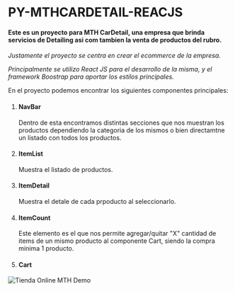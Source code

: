 #  PY-MTHCARDETAIL-REACJS

#### Este es un proyecto para MTH CarDetail, una empresa que brinda servicios de Detailing asi com tambien la venta de productos del rubro. 

*Justamente el proyecto se centra en crear el ecommerce de la empresa.*

*Principalmente se utilizo React JS para el desarrollo de la misma, y el framework Boostrap para aportar los estilos principales.*

En el proyecto podemos encontrar los siguientes componentes principales:

 1. #### NavBar

    Dentro de esta encontramos distintas secciones que nos muestran los productos dependiendo la categoria de los mismos o bien directamtne un listado con todos los productos.

 2. #### ItemList

    Muestra el listado de productos.

 3. #### ItemDetail

    Muestra el detale de cada prpoducto al seleccionarlo.

 4. #### ItemCount

    Este elemento es el que nos permite agregar/quitar "X" cantidad de items de un mismo producto al componente Cart, siendo la compra minima 1 producto.

 5. #### Cart 


![Tienda Online MTH Demo](./mthreact-francomaccio.gif)

